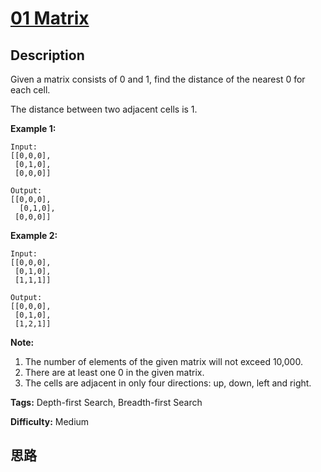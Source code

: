 # [01 Matrix][title]

## Description

Given a matrix consists of 0 and 1, find the distance of the nearest 0 for
each cell.

The distance between two adjacent cells is 1.



**Example 1:**
            Input:    [[0,0,0],     [0,1,0],     [0,0,0]]        Output:    [[0,0,0],      [0,1,0],     [0,0,0]]    

**Example 2:**
            Input:    [[0,0,0],     [0,1,0],     [1,1,1]]        Output:    [[0,0,0],     [0,1,0],     [1,2,1]]    



**Note:**

  1. The number of elements of the given matrix will not exceed 10,000.
  2. There are at least one 0 in the given matrix.
  3. The cells are adjacent in only four directions: up, down, left and right.


**Tags:** Depth-first Search, Breadth-first Search

**Difficulty:** Medium

## 思路

[title]: https://leetcode.com/problems/01-matrix
